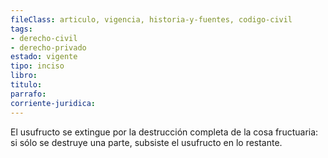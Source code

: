 ```yaml
---
fileClass: articulo, vigencia, historia-y-fuentes, codigo-civil
tags:
- derecho-civil
- derecho-privado
estado: vigente
tipo: inciso
libro:
titulo:
parrafo:
corriente-juridica:
---
```

El usufructo se extingue por la destrucción completa de la cosa fructuaria: si sólo se destruye una parte, subsiste el usufructo en lo restante.